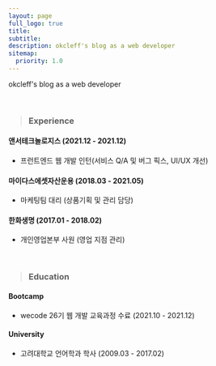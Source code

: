 ```yaml
---
layout: page
full_logo: true
title:
subtitle:
description: okcleff's blog as a web developer
sitemap:
  priority: 1.0
---
```


<p class="describe-text">okcleff's blog as a web developer</p>

<br />

> ### Experience

#### 앤서테크놀로지스 (2021.12 - 2021.12)

- 프런트엔드 웹 개발 인턴(서비스 Q/A 및 버그 픽스, UI/UX 개선)

#### 마이다스에셋자산운용 (2018.03 - 2021.05)

- 마케팅팀 대리 (상품기획 및 관리 담당)

#### 한화생명 (2017.01 - 2018.02)

- 개인영업본부 사원 (영업 지점 관리)

<br />

> ### Education

#### Bootcamp

- wecode 26기 웹 개발 교육과정 수료 (2021.10 - 2021.12)

#### University

- 고려대학교 언어학과 학사 (2009.03 - 2017.02)

<!-- This is the index page, describe yourself in few sentences here. Perhaps talk about what you do for living and what you do in your free time. Maybe even leave an [email@address.com](#) or a link to your [resume](#).

Pudhina Fresh is free and open-source. Checkout [Pudhina Fresh](https://github.com/ritijjain/pudhina-fresh). -->

<br>
<br>
<br>
<br>
<br>
<br>
<br>
